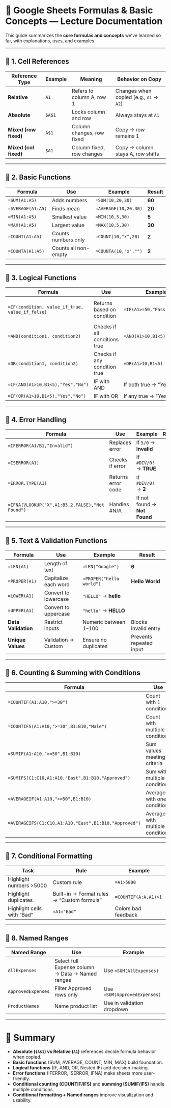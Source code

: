 
# 📘 Google Sheets Formulas & Basic Concepts — Lecture Documentation

This guide summarizes the **core formulas and concepts** we’ve learned so far, with explanations, uses, and examples.

---

## 🧾 1. Cell References

| Reference Type        | Example | Meaning                   | Behavior on Copy                        |
| --------------------- | ------- | ------------------------- | --------------------------------------- |
| **Relative**          | `A1`    | Refers to column A, row 1 | Changes when copied (e.g., `A1` → `A2`) |
| **Absolute**          | `$A$1`  | Locks column and row      | Always stays at `A1`                    |
| **Mixed (row fixed)** | `A$1`   | Column changes, row fixed | Copy → row remains 1                    |
| **Mixed (col fixed)** | `$A1`   | Column fixed, row changes | Copy → column stays A, row shifts       |

---

## 🧾 2. Basic Functions

| Formula           | Use                  | Example              | Result |
| ----------------- | -------------------- | -------------------- | ------ |
| `=SUM(A1:A5)`     | Adds numbers         | `=SUM(10,20,30)`     | **60** |
| `=AVERAGE(A1:A5)` | Finds mean           | `=AVERAGE(10,20,30)` | **20** |
| `=MIN(A1:A5)`     | Smallest value       | `=MIN(10,5,30)`      | **5**  |
| `=MAX(A1:A5)`     | Largest value        | `=MAX(10,5,30)`      | **30** |
| `=COUNT(A1:A5)`   | Counts numbers only  | `=COUNT(10,"x",20)`  | **2**  |
| `=COUNTA(A1:A5)`  | Counts all non-empty | `=COUNTA(10,"x","")` | **2**  |

---

## 🧾 3. Logical Functions

| Formula                                         | Use                           | Example                     | Result                |
| ----------------------------------------------- | ----------------------------- | --------------------------- | --------------------- |
| `=IF(condition, value_if_true, value_if_false)` | Returns based on condition    | `=IF(A1>=50,"Pass","Fail")` | If `A1=60` → **Pass** |
| `=AND(condition1, condition2)`                  | Checks if all conditions true | `=AND(A1>10,B1<5)`          | **TRUE** if both true |
| `=OR(condition1, condition2)`                   | Checks if any condition true  | `=OR(A1>10,B1<5)`           | **TRUE** if any true  |
| `=IF(AND(A1>10,B1<5),"Yes","No")`               | IF with AND                   | If both true → "Yes"        |                       |
| `=IF(OR(A1>10,B1<5),"Yes","No")`                | IF with OR                    | If any true → "Yes"         |                       |

---

## 🧾 4. Error Handling

| Formula                                         | Use                | Example                      | Result |
| ----------------------------------------------- | ------------------ | ---------------------------- | ------ |
| `=IFERROR(A1/B1,"Invalid")`                     | Replaces error     | If `5/0` → **Invalid**       |        |
| `=ISERROR(A1)`                                  | Checks if error    | If `#DIV/0!` → **TRUE**      |        |
| `=ERROR.TYPE(A1)`                               | Returns error code | If `#DIV/0!` → **2**         |        |
| `=IFNA(VLOOKUP("X",A1:B5,2,FALSE),"Not Found")` | Handles #N/A       | If not found → **Not Found** |        |

---

## 🧾 5. Text & Validation Functions

| Formula             | Use                  | Example                  | Result                  |
| ------------------- | -------------------- | ------------------------ | ----------------------- |
| `=LEN(A1)`          | Length of text       | `=LEN("Google")`         | **6**                   |
| `=PROPER(A1)`       | Capitalize each word | `=PROPER("hello world")` | **Hello World**         |
| `=LOWER(A1)`        | Convert to lowercase | `"HELLO"` → **hello**    |                         |
| `=UPPER(A1)`        | Convert to uppercase | `"hello"` → **HELLO**    |                         |
| **Data Validation** | Restrict inputs      | Numeric between 1–100    | Blocks invalid entry    |
| **Unique Values**   | Validation → Custom  | Ensure no duplicates     | Prevents repeated input |

---

## 🧾 6. Counting & Summing with Conditions

| Formula                                               | Use                              | Example                  | Result |
| ----------------------------------------------------- | -------------------------------- | ------------------------ | ------ |
| `=COUNTIF(A1:A10,">=30")`                             | Count with 1 condition           | Count ages ≥30           |        |
| `=COUNTIFS(A1:A10,">=30",B1:B10,"Male")`              | Count with multiple conditions   | Count Male ≥30           |        |
| `=SUMIF(A1:A10,">=50",B1:B10)`                        | Sum values meeting criteria      | Sum marks ≥50            |        |
| `=SUMIFS(C1:C10,A1:A10,"East",B1:B10,"Approved")`     | Sum with multiple conditions     | Sales from East Approved |        |
| `=AVERAGEIF(A1:A10,">=50",B1:B10)`                    | Average with one condition       | Avg marks ≥50            |        |
| `=AVERAGEIFS(C1:C10,A1:A10,"East",B1:B10,"Approved")` | Average with multiple conditions | Avg sales East Approved  |        |

---

## 🧾 7. Conditional Formatting

| Task                       | Rule                                       | Example              |
| -------------------------- | ------------------------------------------ | -------------------- |
| Highlight numbers >5000    | Custom rule                                | `=A1>5000`           |
| Highlight duplicates       | Built-in → Format rules → “Custom formula” | `=COUNTIF(A:A,A1)>1` |
| Highlight cells with “Bad” | `=A1="Bad"`                                | Colors bad feedback  |

---

## 🧾 8. Named Ranges

| Named Range        | Use                                              | Example                      |
| ------------------ | ------------------------------------------------ | ---------------------------- |
| `AllExpenses`      | Select full Expense column → Data → Named ranges | Use `=SUM(AllExpenses)`      |
| `ApprovedExpenses` | Filter Approved rows only                        | Use `=SUM(ApprovedExpenses)` |
| `ProductNames`     | Name product list                                | Use in validation dropdown   |

---

# 🎯 Summary

* **Absolute (`$A$1`) vs Relative (`A1`)** references decide formula behavior when copied.
* **Basic functions** (SUM, AVERAGE, COUNT, MIN, MAX) build foundation.
* **Logical functions** (IF, AND, OR, Nested IF) add decision-making.
* **Error functions** (IFERROR, ISERROR, IFNA) make sheets more user-friendly.
* **Conditional counting (COUNTIF/IFS)** and **summing (SUMIF/IFS)** handle multiple conditions.
* **Conditional formatting + Named ranges** improve visualization and usability.
